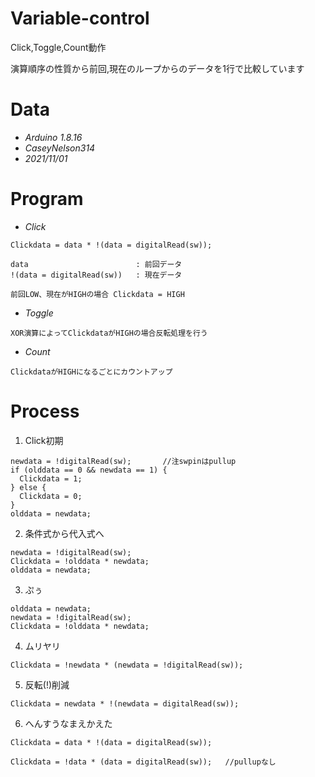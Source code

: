 # Variable-control
Click,Toggle,Count動作

演算順序の性質から前回,現在のループからのデータを1行で比較しています
# Data
- *Arduino 1.8.16*
- *CaseyNelson314*
- *2021/11/01*
# Program
- *Click*
```
Clickdata = data * !(data = digitalRead(sw));

data                        : 前回データ
!(data = digitalRead(sw))   : 現在データ

前回LOW、現在がHIGHの場合 Clickdata = HIGH
```
- *Toggle*
```
XOR演算によってClickdataがHIGHの場合反転処理を行う
```
- *Count*
```
ClickdataがHIGHになるごとにカウントアップ
```
# Process
1. Click初期
```
newdata = !digitalRead(sw);       //注swpinはpullup
if (olddata == 0 && newdata == 1) {
  Clickdata = 1;
} else {
  Clickdata = 0;
}
olddata = newdata;
```
2. 条件式から代入式へ
```
newdata = !digitalRead(sw);
Clickdata = !olddata * newdata;
olddata = newdata;
```
3. ぷぅ
```
olddata = newdata;
newdata = !digitalRead(sw);
Clickdata = !olddata * newdata;
```
4. ムリヤリ
```
Clickdata = !newdata * (newdata = !digitalRead(sw));
```
5. 反転(!)削減
```
Clickdata = newdata * !(newdata = digitalRead(sw));
```
6. へんすうなまえかえた
```
Clickdata = data * !(data = digitalRead(sw));
```
```
Clickdata = !data * (data = digitalRead(sw));   //pullupなし
```
